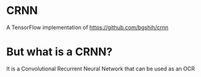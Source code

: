 # CRNN

A TensorFlow implementation of https://github.com/bgshih/crnn

# But what is a CRNN?

It is a Convolutional Recurrent Neural Network that can be used as an OCR